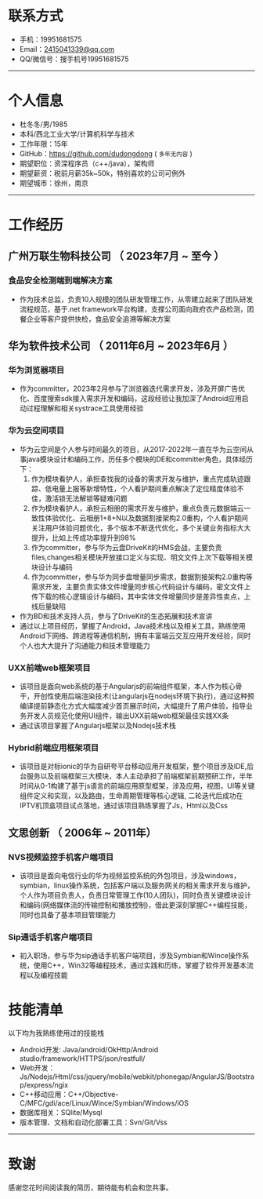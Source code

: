 # 联系方式

- 手机：19951681575
- Email：2415041339@qq.com
- QQ/微信号：搜手机号19951681575
---
# 个人信息
 - 杜冬冬/男/1985
 - 本科/西北工业大学/计算机科学与技术
 - 工作年限：15年
 - GitHub：https://github.com/dudongdong ( ``` 多年无内容 ```  )
 - 期望职位：资深程序员（c++/java），架构师
 - 期望薪资：税前月薪35k~50k，特别喜欢的公司可例外
 - 期望城市：徐州，南京
---
# 工作经历
## 广州万联生物科技公司 （ 2023年7月 ~ 至今 ）
### 食品安全检测端到端解决方案
- 作为技术总监，负责10人规模的团队研发管理工作，从零建立起来了团队研发流程规范，基于.net framework平台构建，支撑公司面向政府农产品检测，团餐企业等客户提供快检，食品安全追溯等解决方案
## 华为软件技术公司 （ 2011年6月 ~ 2023年6月 ）
### 华为浏览器项目
- 作为committer，2023年2月参与了浏览器迭代需求开发，涉及开屏广告优化、百度搜索sdk接入需求开发和编码，这段经验让我加深了Android应用启动过程理解和相关systrace工具使用经验
### 华为云空间项目
- 华为云空间是个人参与时间最久的项目，从2017-2022年一直在华为云空间从事java模块设计和编码工作，历任多个模块的DE和committer角色，具体经历下：
    1. 作为模块看护人，承担查找我的设备的需求开发与维护，重点完成轨迹跟踪、低电量上报等新增特性，个人看护期间重点解决了定位精度体验不佳，激活锁无法解锁等疑难问题
    2. 作为模块看护人，承担云相册的需求开发与维护，重点负责元数据端云一致性体验优化、云相册1+8+N以及数据割接架构2.0重构，个人看护期间关注用户体验问题优化，多个版本不断迭代优化，多个关键业务指标大大提升，比如上传成功率提升到98%
    3. 作为committer，参与华为云盘DriveKit的HMS会战，主要负责files,changes相关模块开放接口定义与实现、明文文件上次下载等相关模块设计与编码
    4. 作为committer，参与华为同步盘增量同步需求，数据割接架构2.0重构等需求开发，主要负责实体文件增量同步核心代码设计与编码，密文文件上传下载的核心逻辑设计与编码，其中实体文件增量同步是差异性卖点，上线后量缺陷
- 作为BD和技术支持人员，参与了DriveKit的生态拓展和技术宣讲
- 通过以上项目经历，掌握了Android，Java技术栈以及相关工具，熟练使用Android下网络、跨进程等通信机制，拥有丰富端云交互应用开发经验，同时个人也大大提升了沟通能力和技术管理能力
### UXX前端web框架项目
- 该项目是面向web系统的基于Angularjs的前端组件框架，本人作为核心骨干，开创性使用后端渲染技术(让angularjs在nodejs环境下执行)，通过这种预编译提前静态化方式大幅度减少首页展示时间，大幅提升了用户体验，指导业务开发人员规范化使用UI组件，输出UXX前端web框架最佳实践XX条
- 通过该项目掌握了Angularjs框架以及Nodejs技术栈
### Hybrid前端应用框架项目
- 该项目是对标ionic的华为自研夸平台移动应用开发框架，整个项目涉及IDE,后台服务以及前端框架三大模块，本人主动承担了前端框架前期预研工作，半年时间从0-1构建了基于js语言的前端应用原型框架，涉及应用，视图，UI等关键组件定义和实现，以及路由，生命周期管理等核心逻辑, 二轮迭代后成功在IPTV机顶盒项目试点落地，通过该项目熟练掌握了Js，Html以及Css
## 文思创新 （ 2006年 ~ 2011年）
### NVS视频监控手机客户端项目
- 该项目是面向电信行业的华为视频监控系统的外包项目，涉及windows，symbian，linux操作系统，包括客户端以及服务网关的相关需求开发与维护，个人作为项目负责人，负责日常管理工作(10人团队)，同时负责关键模块设计和编码(网络媒体流的传输控制和播放控制)，借此更深刻掌握C++编程技能，同时也具备了基本项目管理能力
### Sip通话手机客户端项目
- 初入职场，参与华为sip通话手机客户端项目，涉及Symbian和Wince操作系统，使用C++，Win32等编程技术，通过实践和历练，掌握了软件开发基本流程以及编程技能
# 技能清单
以下均为我熟练使用过的技能栈
- Android开发: Java/android/OkHttp/Android studio/framework/HTTPS/json/restfull/
- Web开发：Js/Nodejs/Html/css/jquery/mobile/webkit/phonegap/AngularJS/Bootstrap/express/ngix
- C++移动应用：C++/Objective-C/MFC/gdi/ace/Linux/Wince/Symbian/Windows/iOS
- 数据库相关：SQlite/Mysql
- 版本管理、文档和自动化部署工具：Svn/Git/Vss
---
# 致谢
感谢您花时间阅读我的简历，期待能有机会和您共事。
